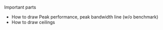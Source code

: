 Important parts

* How to draw Peak performance, peak bandwidth line (w/o benchmark)
* How to draw ceilings 
